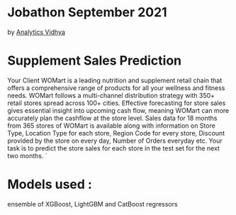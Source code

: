 # Jobathon September 2021
by [Analytics Vidhya](https://www.analyticsvidhya.com)

# Supplement Sales Prediction

Your Client WOMart is a leading nutrition and supplement retail chain that offers a comprehensive range of products for all your wellness and fitness needs. WOMart follows a multi-channel distribution strategy with 350+ retail stores spread across 100+ cities. Effective forecasting for store sales gives essential insight into upcoming cash flow, meaning WOMart can more accurately plan the cashflow at the store level. Sales data for 18 months from 365 stores of WOMart is available along with information on Store Type, Location Type for each store, Region Code for every store, Discount provided by the store on every day, Number of Orders everyday etc. Your task is to predict the store sales for each store in the test set for the next two months.  `

# Models used :
ensemble of XGBoost, LightGBM and CatBoost regressors

